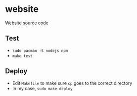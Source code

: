 # website
Website source code

## Test
* `sudo pacman -S nodejs npm`
* `make test`

## Deploy
* Edit `Makefile` to make sure `cp` goes to the correct directory
* In my case, `sudo make deploy`
